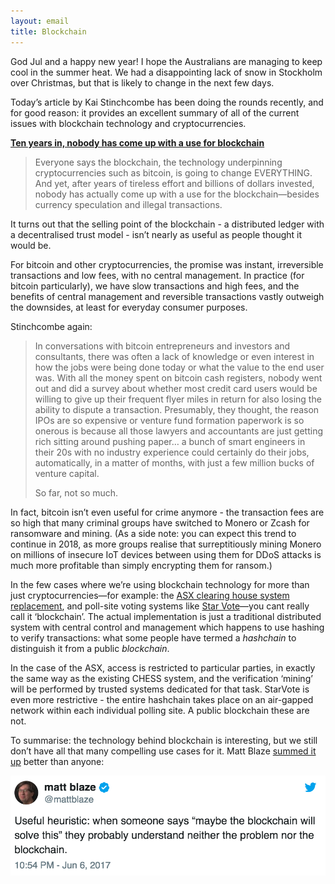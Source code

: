 ```yaml
---
layout: email
title: Blockchain
---
```


God Jul and a happy new year! I hope the Australians are managing to keep cool in the summer heat. We had a disappointing lack of snow in Stockholm over Christmas, but that is likely to change in the next few days.

Today’s article by Kai Stinchcombe has been doing the rounds recently, and for good reason: it provides an excellent summary of all of the current issues with blockchain technology and cryptocurrencies.

[**Ten years in, nobody has come up with a use for blockchain**](https://hackernoon.com/ten-years-in-nobody-has-come-up-with-a-use-case-for-blockchain-ee98c180100)

> Everyone says the blockchain, the technology underpinning cryptocurrencies such as bitcoin, is going to change EVERYTHING. And yet, after years of tireless effort and billions of dollars invested, nobody has actually come up with a use for the blockchain—besides currency speculation and illegal transactions.

It turns out that the selling point of the blockchain - a distributed ledger with a decentralised trust model - isn’t nearly as useful as people thought it would be.

For bitcoin and other cryptocurrencies, the promise was instant, irreversible transactions and low fees, with no central management. In practice (for bitcoin particularly), we have slow transactions and high fees, and the benefits of central management and reversible transactions vastly outweigh the downsides, at least for everyday consumer purposes.

Stinchcombe again:

>In conversations with bitcoin entrepreneurs and investors and consultants, there was often a lack of knowledge or even interest in how the jobs were being done today or what the value to the end user was. With all the money spent on bitcoin cash registers, nobody went out and did a survey about whether most credit card users would be willing to give up their frequent flyer miles in return for also losing the ability to dispute a transaction. Presumably, they thought, the reason IPOs are so expensive or venture fund formation paperwork is so onerous is because all those lawyers and accountants are just getting rich sitting around pushing paper… a bunch of smart engineers in their 20s with no industry experience could certainly do their jobs, automatically, in a matter of months, with just a few million bucks of venture capital.
>
>So far, not so much.

In fact, bitcoin isn’t even useful for crime anymore - the transaction fees are so high that many criminal groups have switched to Monero or Zcash for ransomware and mining. (As a side note: you can expect this trend to continue in 2018, as more groups realise that surreptitiously mining Monero on millions of insecure IoT devices between using them for DDoS attacks is much more profitable than simply encrypting them for ransom.)

In the few cases where we’re using blockchain technology for more than just cryptocurrencies—for example: the [ASX clearing house system replacement](http://www.asx.com.au/services/chess-replacement.htm), and poll-site voting systems like [Star Vote](https://www.usenix.org/conference/evtwote13/workshop-program/presentation/bell)—you cant really call it ‘blockchain’. The actual implementation is just a traditional distributed system with central control and management which happens to use hashing to verify transactions: what some people have termed a *hashchain* to distinguish it from a public *blockchain*. 

In the case of the ASX, access is restricted to particular parties, in exactly the same way as the existing CHESS system, and the verification ‘mining’ will be performed by trusted systems dedicated for that task. StarVote is even more restrictive - the entire hashchain takes place on an air-gapped network within each individual polling site. A public blockchain these are not.

To summarise: the technology behind blockchain is interesting, but we still don’t have all that many compelling use cases for it. Matt Blaze [summed it up](https://mobile.twitter.com/mattblaze/status/872194910220374017) better than anyone:

<a href="https://twitter.com/mattblaze/status/872194910220374017"><img src="/images/matt-blaze-blockchain.png" alt="Tweet by Matt Blaze" class="tweet"/></a>
